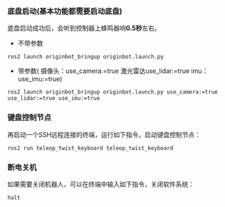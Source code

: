 ### 底盘启动(基本功能都需要启动底盘)
底盘启动成功后，会听到控制器上蜂鸣器响**0.5秒**左右。
- 不带参数
```
ros2 launch originbot_bringup originbot.launch.py
```
- 带参数( 摄像头：use_camera:=true 激光雷达use_lidar:=true imu：use_imu:=true)
```
ros2 launch originbot_bringup originbot.launch.py use_camera:=true use_lidar:=true use_imu:=true
```

### 键盘控制节点
再启动一个SSH远程连接的终端，运行如下指令，启动键盘控制节点：
```
ros2 run teleop_twist_keyboard teleop_twist_keyboard
```

### 断电关机
如果需要关闭机器人，可以在终端中输入如下指令，关闭软件系统：
```
halt
```


